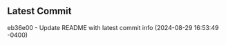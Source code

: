 
## Latest Commit
eb36e00 - Update README with latest commit info (2024-08-29 16:53:49 -0400) <Yunxi-Zhou>
